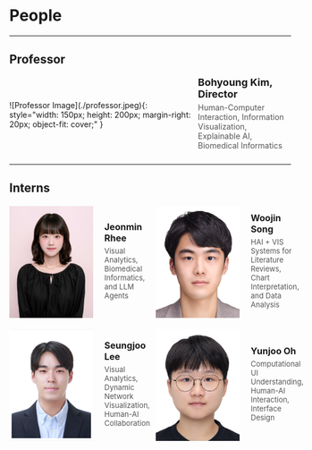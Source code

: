 <!------->
<!--layout: default-->
<!--title: People-->
<!--permalink: /people/-->
<!------->
<!---->
<!--# Professor-->
<!------->
<!---->
<!--![](./professor.jpeg){: width="210" height="270"} Bohyoung Kim-->
<!---->
<!--3.5 0.7-->
<!--4.5 0.9-->
<!--# Interns-->
<!------->
<!---->
<!--![](./jeongmin.jpeg){: width="210" height="270"} Jeonmin Rhee-->
<!--![](./woojin.jpeg){: width="210" height="270"} Woojin Song-->
<!--![](./seungjoo.png){: width="210" height="270"} Seungjoo Lee-->
<!--![](./yunjoo.jpeg){: width="210" height="270"} Yunjoo Oh-->
<!---->
<!---->
<!---->
<!--# Alumni-->
<!------->

<!------->
<!--layout: default-->
<!--title: People-->
<!--permalink: /people/-->
<!------->

# People

---

## Professor
<div style="display: flex; align-items: center; margin-bottom: 20px;">
  ![Professor Image](./professor.jpeg){: style="width: 150px; height: 200px; margin-right: 20px; object-fit: cover;" }
  <div>
    <h3 style="margin: 0; font-size: 18px;">Bohyoung Kim, Director</h3>
    <p style="margin: 5px 0; color: #555; font-size: 14px;">Human-Computer Interaction, Information Visualization,<br>Explainable AI, Biomedical Informatics</p>
  </div>
</div>


---

## Interns
<div style="display: flex; flex-wrap: wrap; gap: 20px; margin-top: 20px;">

  <div style="flex: 1 1 calc(50% - 20px); display: flex; align-items: center;">
    <img src="./jeongmin.jpeg" alt="Jeonmin Rhee" style="width: 150px; height: 200px; margin-right: 20px; object-fit: cover;">
    <div>
      <h4 style="margin: 0; font-size: 16px;">Jeonmin Rhee</h4>
      <p style="margin: 5px 0; color: #555; font-size: 13px;">Visual Analytics, Biomedical Informatics, and LLM Agents</p>
    </div>
  </div>

  <div style="flex: 1 1 calc(50% - 20px); display: flex; align-items: center;">
    <img src="./woojin.jpeg" alt="Woojin Song" style="width: 150px; height: 200px; margin-right: 20px; object-fit: cover;">
    <div>
      <h4 style="margin: 0; font-size: 16px;">Woojin Song</h4>
      <p style="margin: 5px 0; color: #555; font-size: 13px;">HAI + VIS Systems for Literature Reviews, Chart Interpretation, and Data Analysis</p>
    </div>
  </div>

  <div style="flex: 1 1 calc(50% - 20px); display: flex; align-items: center;">
    <img src="./seungjoo.png" alt="Seungjoo Lee" style="width: 150px; height: 200px; margin-right: 20px; object-fit: cover;">
    <div>
      <h4 style="margin: 0; font-size: 16px;">Seungjoo Lee</h4>
      <p style="margin: 5px 0; color: #555; font-size: 13px;">Visual Analytics, Dynamic Network Visualization, Human-AI Collaboration</p>
    </div>
  </div>

  <div style="flex: 1 1 calc(50% - 20px); display: flex; align-items: center;">
    <img src="./yunjoo.jpeg" alt="Yunjoo Oh" style="width: 150px; height: 200px; margin-right: 20px; object-fit: cover;">
    <div>
      <h4 style="margin: 0; font-size: 16px;">Yunjoo Oh</h4>
      <p style="margin: 5px 0; color: #555; font-size: 13px;">Computational UI Understanding, Human-AI Interaction, Interface Design</p>
    </div>
  </div>

</div>
